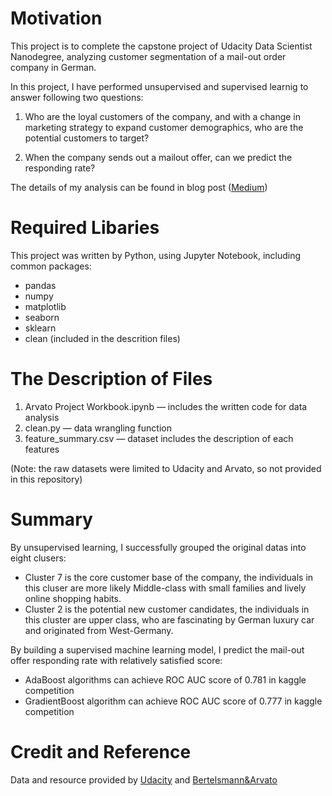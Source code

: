 # Motivation
This project is to complete the capstone project of Udacity Data Scientist Nanodegree, analyzing customer segmentation of a mail-out order company in German.

In this project, I have performed unsupervised and supervised learnig to answer following two questions:

1. Who are the loyal customers of the company, and with a change in marketing strategy to expand customer demographics, who are the potential customers to target?

2. When the company sends out a mailout offer, can we predict the responding rate?

The details of my analysis can be found in blog post ([Medium](https://medium.com/@wenzhili523/airbnb-market-in-seattle-a-closer-look-from-the-perspectives-of-host-and-visitor-89b179cde17))

# Required Libaries
This project was written by Python, using Jupyter Notebook, including common packages: 
* pandas 
* numpy 
* matplotlib 
* seaborn
* sklearn
* clean (included in the descrition files)

# The Description of Files
1. Arvato Project Workbook.ipynb — includes the written code for data analysis
2. clean.py — data wrangling function
3. feature_summary.csv — dataset includes the description of each features 

(Note: the raw datasets were limited to Udacity and Arvato, so not provided in this repository)

# Summary

By unsupervised learning, I successfully grouped the original datas into eight clusers: 
* Cluster 7 is the core customer base of the company, the individuals in this cluser are more likely Middle-class with small families and lively online shopping habits.
* Cluster 2 is the potential new customer candidates, the individuals in this cluster are upper class, who are fascinating by German luxury car and originated from West-Germany. 

By building a supervised machine learning model, I predict the mail-out offer responding rate with relatively satisfied score:
* AdaBoost algorithms can achieve ROC AUC score of 0.781 in kaggle competition
* GradientBoost algorithm can achieve ROC AUC score of 0.777 in kaggle competition

# Credit and Reference
Data and resource provided by [Udacity](https://www.udacity.com/) and [Bertelsmann&Arvato](www.bertelsmann.com/divisions/arvato/#st-1)
